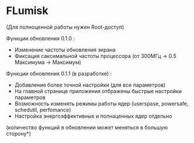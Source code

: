 # FLumisk
(Для полноценной работы нужен Root-доступ)

Функции обновления 0.1.0 :
- Изменение частоты обновления экрана
- Фиксация саксимальной частоты процессора (от 300МГц -> 0.5 Максимума -> Максимум)

Функции обновления 0.1.1 (в разработке) :
- Добавление более точной настройки (для все параметров)
- На главной странице приложения отбражены быстрые настройки параметров
- Возможность изменять режимы работы ядер (userspase, powersafe, schedutil, perfomance)
- Настройка энергоэффективных и полнаценных ядер отдельно

(количество функций в обновлении может меняться в большую сторону*)
